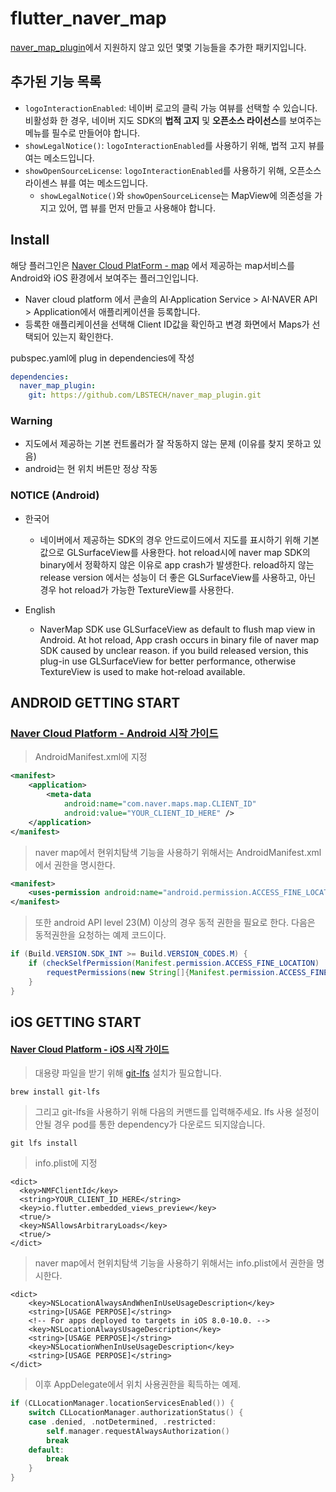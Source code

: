 # flutter_naver_map

[naver_map_plugin](https://github.com/LBSTECH/naver_map_plugin)에서 지원하지 않고 있던 몇몇 기능들을 추가한 패키지입니다.

## 추가된 기능 목록

- `logoInteractionEnabled`: 네이버 로고의 클릭 가능 여뷰를 선택할 수 있습니다. 비활성화 한 경우, 네이버 지도 SDK의 **법적 고지** 및 **오픈소스 라이선스**를 보여주는 메뉴를 필수로 만들어야 합니다.
- `showLegalNotice()`: `logoInteractionEnabled`를 사용하기 위해, 법적 고지 뷰를 여는 메소드입니다.
- `showOpenSourceLicense`: `logoInteractionEnabled`를 사용하기 위해, 오픈소스 라이센스 뷰를 여는 메소드입니다.
  - `showLegalNotice()`와 `showOpenSourceLicense`는 MapView에 의존성을 가지고 있어, 맵 뷰를 먼저 만들고 사용해야 합니다.

## Install

해당 플러그인은 [Naver Cloud PlatForm - map][L1] 에서 제공하는 map서비스를 Android와 iOS 환경에서 보여주는 플러그인입니다.

[L1]: https://docs.ncloud.com/ko/naveropenapi_v3/maps/overview.html

- Naver cloud platform 에서 콘솔의 AI·Application Service > AI·NAVER API > Application에서 애플리케이션을 등록합니다.
- 등록한 애플리케이션을 선택해 Client ID값을 확인하고 변경 화면에서 Maps가 선택되어 있는지 확인한다.

pubspec.yaml에 plug in dependencies에 작성

``` yaml
dependencies:
  naver_map_plugin:
    git: https://github.com/LBSTECH/naver_map_plugin.git
```

### Warning

- 지도에서 제공하는 기본 컨트롤러가 잘 작동하지 않는 문제 (이유를 찾지 못하고 있음)
- android는 현 위치 버튼만 정상 작동
  
### NOTICE (Android)

- 한국어
  - 네이버에서 제공하는 SDK의 경우 안드로이드에서 지도를 표시하기 위해 기본값으로 GLSurfaceView를 사용한다.
    hot reload시에 naver map SDK의 binary에서 정확하지 않은 이유로 app crash가 발생한다.
    reload하지 않는 release version 에서는 성능이 더 좋은 GLSurfaceView를 사용하고, 아닌 경우 hot reload가 가능한
    TextureView를 사용한다.

- English
  - NaverMap SDK use GLSurfaceView as default to flush map view in Android.
    At hot reload, App crash occurs in binary file of naver map SDK caused by unclear reason.
    if you build released version, this plug-in use GLSurfaceView for better performance,
    otherwise TextureView is used to make hot-reload available.

## ANDROID GETTING START

### [Naver Cloud Platform - Android 시작 가이드](https://docs.ncloud.com/ko/naveropenapi_v3/maps/android-sdk/v3/start.html)

> AndroidManifest.xml에 지정

``` xml
<manifest>
    <application>
        <meta-data
            android:name="com.naver.maps.map.CLIENT_ID"
            android:value="YOUR_CLIENT_ID_HERE" />
    </application>
</manifest>
```

> naver map에서 현위치탐색 기능을 사용하기 위해서는 AndroidManifest.xml에서 권한을 명시한다.

``` xml
<manifest>
    <uses-permission android:name="android.permission.ACCESS_FINE_LOCATION"/>
</manifest>
```

> 또한 android API level 23(M) 이상의 경우 동적 권한을 필요로 한다. 다음은 동적권한을 요청하는 예제 코드이다.

``` java
if (Build.VERSION.SDK_INT >= Build.VERSION_CODES.M) {
    if (checkSelfPermission(Manifest.permission.ACCESS_FINE_LOCATION) != PackageManager.PERMISSION_GRANTED) {
        requestPermissions(new String[]{Manifest.permission.ACCESS_FINE_LOCATION}, 0);
    }
}
```

## iOS GETTING START

#### [Naver Cloud Platform - iOS 시작 가이드](https://docs.ncloud.com/ko/naveropenapi_v3/maps/ios-sdk/v3/start.html)

> 대용량 파일을 받기 위해 [git-lfs][L2] 설치가 필요합니다.

[L2]: https://git-lfs.github.com/

```
brew install git-lfs
```

> 그리고 git-lfs을 사용하기 위해 다음의 커맨드를 입력해주세요. lfs 사용 설정이 안될 경우 pod를 통한 dependency가 다운로드 되지않습니다.

```
git lfs install
```

> info.plist에 지정

```
<dict>
  <key>NMFClientId</key>
  <string>YOUR_CLIENT_ID_HERE</string>
  <key>io.flutter.embedded_views_preview</key>
  <true/>
  <key>NSAllowsArbitraryLoads</key>
  <true/>
</dict>
```

> naver map에서 현위치탐색 기능을 사용하기 위해서는 info.plist에서 권한을 명시한다.

```plist
<dict>
    <key>NSLocationAlwaysAndWhenInUseUsageDescription</key>
    <string>[USAGE PERPOSE]</string>
    <!-- For apps deployed to targets in iOS 8.0-10.0. -->
    <key>NSLocationAlwaysUsageDescription</key>
    <string>[USAGE PERPOSE]</string>
    <key>NSLocationWhenInUseUsageDescription</key>
    <string>[USAGE PERPOSE]</string>
</dict>
```

> 이후 AppDelegate에서 위치 사용권한을 획득하는 예제.

``` swift
if (CLLocationManager.locationServicesEnabled()) {
    switch CLLocationManager.authorizationStatus() {
    case .denied, .notDetermined, .restricted:
        self.manager.requestAlwaysAuthorization()
        break
    default:
        break
    }
}       
```
